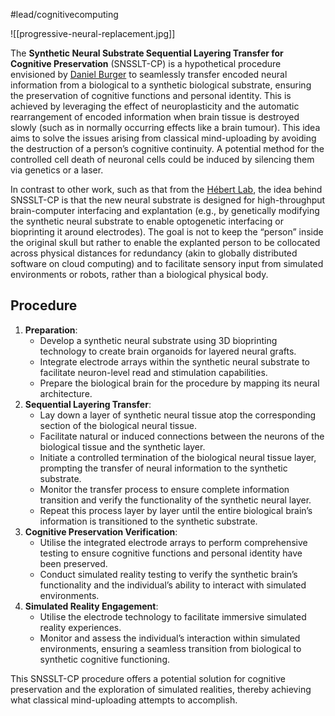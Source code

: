 #lead/cognitivecomputing

![[progressive-neural-replacement.jpg]]

The **Synthetic Neural Substrate Sequential Layering Transfer for Cognitive Preservation** (SNSSLT-CP) is a hypothetical procedure envisioned by [Daniel Burger](https://danielburger.online/) to seamlessly transfer encoded neural information from a biological to a synthetic biological substrate, ensuring the preservation of cognitive functions and personal identity. This is achieved by leveraging the effect of neuroplasticity and the automatic rearrangement of encoded information when brain tissue is destroyed slowly (such as in normally occurring effects like a brain tumour). This idea aims to solve the issues arising from classical mind-uploading by avoiding the destruction of a person’s cognitive continuity. A potential method for the controlled cell death of neuronal cells could be induced by silencing them via genetics or a laser.

In contrast to other work, such as that from the [Hébert Lab](https://hebertlab.einsteinmedneuroscience.org/), the idea behind SNSSLT-CP is that the new neural substrate is designed for high-throughput brain-computer interfacing and explantation (e.g., by genetically modifying the synthetic neural substrate to enable optogenetic interfacing or bioprinting it around electrodes). The goal is not to keep the “person” inside the original skull but rather to enable the explanted person to be collocated across physical distances for redundancy (akin to globally distributed software on cloud computing) and to facilitate sensory input from simulated environments or robots, rather than a biological physical body.

## Procedure

1. **Preparation**:
    - Develop a synthetic neural substrate using 3D bioprinting technology to create brain organoids for layered neural grafts.
    - Integrate electrode arrays within the synthetic neural substrate to facilitate neuron-level read and stimulation capabilities.
    - Prepare the biological brain for the procedure by mapping its neural architecture.
2. **Sequential Layering Transfer**:
    - Lay down a layer of synthetic neural tissue atop the corresponding section of the biological neural tissue.
    - Facilitate natural or induced connections between the neurons of the biological tissue and the synthetic layer.
    - Initiate a controlled termination of the biological neural tissue layer, prompting the transfer of neural information to the synthetic substrate.
    - Monitor the transfer process to ensure complete information transition and verify the functionality of the synthetic neural layer.
    - Repeat this process layer by layer until the entire biological brain’s information is transitioned to the synthetic substrate.
3. **Cognitive Preservation Verification**:
    - Utilise the integrated electrode arrays to perform comprehensive testing to ensure cognitive functions and personal identity have been preserved.
    - Conduct simulated reality testing to verify the synthetic brain’s functionality and the individual’s ability to interact with simulated environments.
4. **Simulated Reality Engagement**:
    - Utilise the electrode technology to facilitate immersive simulated reality experiences.
    - Monitor and assess the individual’s interaction within simulated environments, ensuring a seamless transition from biological to synthetic cognitive functioning.

This SNSSLT-CP procedure offers a potential solution for cognitive preservation and the exploration of simulated realities, thereby achieving what classical mind-uploading attempts to accomplish.

